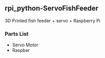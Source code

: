 ## rpi_python-ServoFishFeeder
3D Printed fish feeder  + servo + Raspberry Pi

### Parts List

 - Servo Motor
 - Raspber

<!--stackedit_data:
eyJoaXN0b3J5IjpbMTA0NTE5NzE0MSwxMjQwNTMzMjI0XX0=
-->